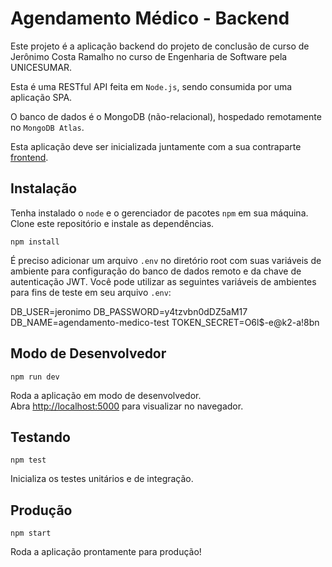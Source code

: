 # Agendamento Médico - Backend

Este projeto é a aplicação backend do projeto de conclusão de curso de Jerônimo Costa Ramalho no curso de Engenharia de Software pela UNICESUMAR.

Esta é uma RESTful API feita em `Node.js`, sendo consumida por uma aplicação SPA.

O banco de dados é o MongoDB (não-relacional), hospedado remotamente no `MongoDB Atlas`.

Esta aplicação deve ser inicializada juntamente com a sua contraparte [frontend](https://github.com/jeronimo99/agendamento-medico-frontend).

## Instalação

Tenha instalado o `node` e o gerenciador de pacotes `npm` em sua máquina. Clone este repositório e instale as dependências.

`npm install`

É preciso adicionar um arquivo `.env` no diretório root com suas variáveis de ambiente para configuração do banco de dados remoto e da chave de autenticação JWT. Você pode utilizar as seguintes variáveis de ambientes para fins de teste em seu arquivo `.env`:

DB_USER=jeronimo
DB_PASSWORD=y4tzvbn0dDZ5aM17
DB_NAME=agendamento-medico-test
TOKEN_SECRET=O6l$-e@k2-a!8bn

## Modo de Desenvolvedor

`npm run dev`

Roda a aplicação em modo de desenvolvedor.\
Abra [http://localhost:5000](http://localhost:5000) para visualizar no navegador.

## Testando

`npm test`

Inicializa os testes unitários e de integração.

## Produção

`npm start`

Roda a aplicação prontamente para produção!
